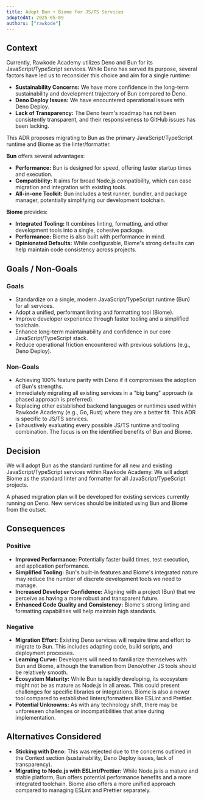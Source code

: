 ```yaml
---
title: Adopt Bun + Biome for JS/TS Services
adoptedAt: 2025-05-09
authors: ["rawkode"]
---
```


## Context

Currently, Rawkode Academy utilizes Deno and Bun for its JavaScript/TypeScript
services. While Deno has served its purpose, several factors have led us to
reconsider this choice and aim for a single runtime:

- **Sustainability Concerns:** We have more confidence in the long-term
  sustainability and development trajectory of Bun compared to Deno.
- **Deno Deploy Issues:** We have encountered operational issues with Deno
  Deploy.
- **Lack of Transparency:** The Deno team's roadmap has not been consistently
  transparent, and their responsiveness to GitHub issues has been lacking.

This ADR proposes migrating to Bun as the primary JavaScript/TypeScript runtime
and Biome as the linter/formatter.

**Bun** offers several advantages:

- **Performance:** Bun is designed for speed, offering faster startup times and
  execution.
- **Compatibility:** It aims for broad Node.js compatibility, which can ease
  migration and integration with existing tools.
- **All-in-one Toolkit:** Bun includes a test runner, bundler, and package
  manager, potentially simplifying our development toolchain.

**Biome** provides:

- **Integrated Tooling:** It combines linting, formatting, and other development
  tools into a single, cohesive package.
- **Performance:** Biome is also built with performance in mind.
- **Opinionated Defaults:** While configurable, Biome's strong defaults can help
  maintain code consistency across projects.

## Goals / Non-Goals

### Goals

- Standardize on a single, modern JavaScript/TypeScript runtime (Bun) for all
  services.
- Adopt a unified, performant linting and formatting tool (Biome).
- Improve developer experience through faster tooling and a simplified
  toolchain.
- Enhance long-term maintainability and confidence in our core
  JavaScript/TypeScript stack.
- Reduce operational friction encountered with previous solutions (e.g., Deno
  Deploy).

### Non-Goals

- Achieving 100% feature parity with Deno if it compromises the adoption of
  Bun's strengths.
- Immediately migrating all existing services in a "big bang" approach (a phased
  approach is preferred).
- Replacing other established backend languages or runtimes used within Rawkode
  Academy (e.g., Go, Rust) where they are a better fit. This ADR is specific to
  JS/TS services.
- Exhaustively evaluating every possible JS/TS runtime and tooling combination.
  The focus is on the identified benefits of Bun and Biome.

## Decision

We will adopt Bun as the standard runtime for all new and existing
JavaScript/TypeScript services within Rawkode Academy. We will adopt Biome as
the standard linter and formatter for all JavaScript/TypeScript projects.

A phased migration plan will be developed for existing services currently
running on Deno. New services should be initiated using Bun and Biome from the
outset.

## Consequences

### Positive

- **Improved Performance:** Potentially faster build times, test execution, and
  application performance.
- **Simplified Tooling:** Bun's built-in features and Biome's integrated nature
  may reduce the number of discrete development tools we need to manage.
- **Increased Developer Confidence:** Aligning with a project (Bun) that we
  perceive as having a more robust and transparent future.
- **Enhanced Code Quality and Consistency:** Biome's strong linting and
  formatting capabilities will help maintain high standards.

### Negative

- **Migration Effort:** Existing Deno services will require time and effort to
  migrate to Bun. This includes adapting code, build scripts, and deployment
  processes.
- **Learning Curve:** Developers will need to familiarize themselves with Bun
  and Biome, although the transition from Deno/other JS tools should be
  relatively smooth.
- **Ecosystem Maturity:** While Bun is rapidly developing, its ecosystem might
  not be as mature as Node.js in all areas. This could present challenges for
  specific libraries or integrations. Biome is also a newer tool compared to
  established linters/formatters like ESLint and Prettier.
- **Potential Unknowns:** As with any technology shift, there may be unforeseen
  challenges or incompatibilities that arise during implementation.

## Alternatives Considered

- **Sticking with Deno:** This was rejected due to the concerns outlined in the
  Context section (sustainability, Deno Deploy issues, lack of transparency).
- **Migrating to Node.js with ESLint/Prettier:** While Node.js is a mature and
  stable platform, Bun offers potential performance benefits and a more
  integrated toolchain. Biome also offers a more unified approach compared to
  managing ESLint and Prettier separately.
